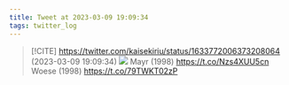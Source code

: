 ```yaml
---
title: Tweet at 2023-03-09 19:09:34
tags: twitter_log
---
```


> [!CITE] https://twitter.com/kaisekiriu/status/1633772006373208064 (2023-03-09 19:09:34)
> ![](https://twitter.com/kaisekiriu/status/1633772006373208064)
> Mayr (1998)
> https://t.co/Nzs4XUU5cn
> Woese (1998)
> https://t.co/79TWKT02zP
